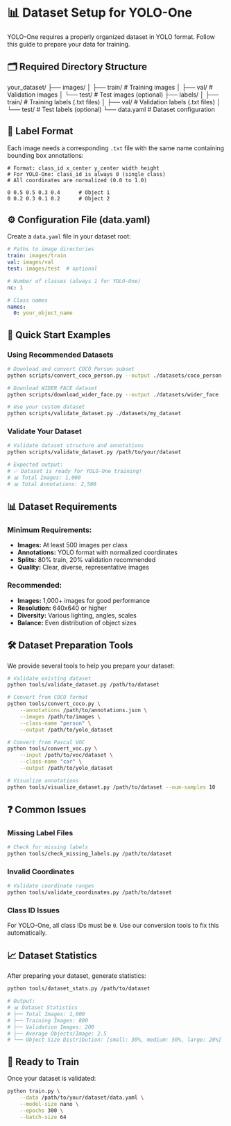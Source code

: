 # 📊 Dataset Setup for YOLO-One

YOLO-One requires a properly organized dataset in YOLO format. Follow this guide to prepare your data for training.

## 🗂️ Required Directory Structure

your_dataset/
├── images/
│   ├── train/          # Training images
│   ├── val/            # Validation images
│   └── test/           # Test images (optional)
├── labels/
│   ├── train/          # Training labels (.txt files)
│   ├── val/            # Validation labels (.txt files)
│   └── test/           # Test labels (optional)
└── data.yaml           # Dataset configuration

## 📝 Label Format

Each image needs a corresponding `.txt` file with the same name containing bounding box annotations:

```
# Format: class_id x_center y_center width height
# For YOLO-One: class_id is always 0 (single class)
# All coordinates are normalized (0.0 to 1.0)

0 0.5 0.5 0.3 0.4      # Object 1
0 0.2 0.3 0.1 0.2      # Object 2
```

## ⚙️ Configuration File (data.yaml)

Create a `data.yaml` file in your dataset root:

```yaml
# Paths to image directories
train: images/train
val: images/val
test: images/test  # optional

# Number of classes (always 1 for YOLO-One)
nc: 1

# Class names
names:
  0: your_object_name
```

## 🚀 Quick Start Examples

### Using Recommended Datasets

```bash
# Download and convert COCO Person subset
python scripts/convert_coco_person.py --output ./datasets/coco_person

# Download WIDER FACE dataset
python scripts/download_wider_face.py --output ./datasets/wider_face

# Use your custom dataset
python scripts/validate_dataset.py ./datasets/my_dataset
```

### Validate Your Dataset

```bash
# Validate dataset structure and annotations
python scripts/validate_dataset.py /path/to/your/dataset

# Expected output:
# ✅ Dataset is ready for YOLO-One training!
# 📊 Total Images: 1,000
# 📊 Total Annotations: 2,500
```

## 📊 Dataset Requirements

### **Minimum Requirements:**

- **Images:** At least 500 images per class
- **Annotations:** YOLO format with normalized coordinates
- **Splits:** 80% train, 20% validation recommended
- **Quality:** Clear, diverse, representative images

### **Recommended:**

- **Images:** 1,000+ images for good performance
- **Resolution:** 640x640 or higher
- **Diversity:** Various lighting, angles, scales
- **Balance:** Even distribution of object sizes

## 🛠️ Dataset Preparation Tools

We provide several tools to help you prepare your dataset:

```bash
# Validate existing dataset
python tools/validate_dataset.py /path/to/dataset

# Convert from COCO format
python tools/convert_coco.py \
    --annotations /path/to/annotations.json \
    --images /path/to/images \
    --class-name "person" \
    --output /path/to/yolo_dataset

# Convert from Pascal VOC
python tools/convert_voc.py \
    --input /path/to/voc/dataset \
    --class-name "car" \
    --output /path/to/yolo_dataset

# Visualize annotations
python tools/visualize_dataset.py /path/to/dataset --num-samples 10
```

## ❓ Common Issues

### **Missing Label Files**

```bash
# Check for missing labels
python tools/check_missing_labels.py /path/to/dataset
```

### **Invalid Coordinates**

```bash
# Validate coordinate ranges
python tools/validate_coordinates.py /path/to/dataset
```

### **Class ID Issues**

For YOLO-One, all class IDs must be `0`. Use our conversion tools to fix this automatically.

## 📈 Dataset Statistics

After preparing your dataset, generate statistics:

```bash
python tools/dataset_stats.py /path/to/dataset

# Output:
# 📊 Dataset Statistics
# ├── Total Images: 1,000
# ├── Training Images: 800
# ├── Validation Images: 200
# ├── Average Objects/Image: 2.5
# └── Object Size Distribution: [small: 30%, medium: 50%, large: 20%]
```

## 🎯 Ready to Train

Once your dataset is validated:

```bash
python train.py \
    --data /path/to/your/dataset/data.yaml \
    --model-size nano \
    --epochs 300 \
    --batch-size 64
```
